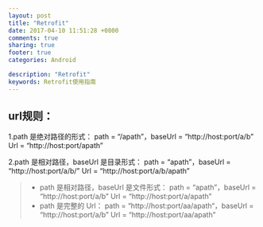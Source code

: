 ```yaml
---
layout: post
title: "Retrofit"
date: 2017-04-10 11:51:28 +0800
comments: true
sharing: true
footer: true
categories: Android

description: "Retrofit"
keywords: Retrofit使用指南
---
```


## url规则：

1.path 是绝对路径的形式： 
path = “/apath”，baseUrl = “http://host:port/a/b” 
Url = “http://host:port/apath”
<!--more-->
2.path 是相对路径，baseUrl 是目录形式： 
path = “apath”，baseUrl = “http://host:port/a/b/” 
Url = “http://host:port/a/b/apath”
> * path 是相对路径，baseUrl 是文件形式： 
path = “apath”，baseUrl = “http://host:port/a/b” 
Url = “http://host:port/a/apath”
> * path 是完整的 Url： 
path = “http://host:port/aa/apath“，baseUrl = “http://host:port/a/b”
Url = “http://host:port/aa/apath”





